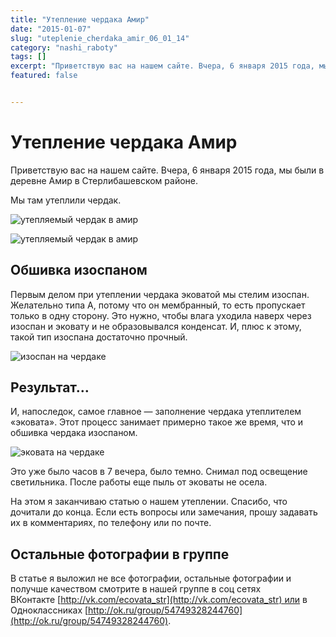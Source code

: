 ```yaml
---
title: "Утепление чердака Амир"
date: "2015-01-07"
slug: "uteplenie_cherdaka_amir_06_01_14"
category: "nashi_raboty"
tags: []
excerpt: "Приветствую вас на нашем сайте. Вчера, 6 января 2015 года, мы были в деревне Амир в Стерлибашевском районе. Мы там утеплили чердак. Обшивка изоспаном Первым делом при утеплении чердака эковатой мы сте..."
featured: false


---
```


# Утепление чердака Амир

Приветствую вас на нашем сайте. Вчера, 6 января 2015 года, мы были в деревне Амир в Стерлибашевском районе.

Мы там утеплили чердак.

![утепляемый чердак в амир](../images/2015/01/DSCN1059-e1420626292717.jpg)

![утепляемый чердак в амир](../images/2015/01/DSCN1060-e1420626404779.jpg)

## Обшивка изоспаном

Первым делом при утеплении чердака эковатой мы стелим изоспан. Желательно типа А, потому что он мембранный, то есть пропускает только в одну сторону. Это нужно, чтобы влага уходила наверх через изоспан и эковату и не образовывался конденсат. И, плюс к этому, такой тип изоспана достаточно прочный.

![изоспан на чердаке](../images/2015/01/DSCN1063-e1420626605283.jpg)

## Результат&#8230;

И, напоследок, самое главное — заполнение чердака утеплителем &#171;эковата&#187;. Этот процесс занимает примерно такое же время, что и обшивка чердака изоспаном.

![эковата на чердаке](../images/2015/01/DSCN1066-e1420626797120.jpg)

Это уже было часов в 7 вечера, было темно. Снимал под освещение светильника. После работы еще пыль от эковаты не осела.

На этом я заканчиваю статью о нашем утеплении. Спасибо, что дочитали до конца. Если есть вопросы или замечания, прошу задавать их в комментариях, по телефону или по почте.

## Остальные фотографии в группе

В статье я выложил не все фотографии, остальные фотографии и получше качеством смотрите в нашей группе в соц сетях ВКонтакте [http://vk.com/ecovata_str](http://vk.com/ecovata_str) или в Одноклассниках [http://ok.ru/group/54749328244760](http://ok.ru/group/54749328244760).

